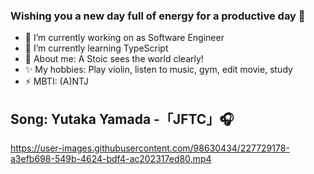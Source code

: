 ### Wishing you a new day full of energy for a productive day 👋

- 🔭 I’m currently working on as Software Engineer
- 🌱 I’m currently learning TypeScript
- 💬 About me: A Stoic sees the world clearly!
- ✨ My hobbies: Play violin, listen to music, gym, edit movie, study 
- ⚡  MBTI: (A)NTJ 

## Song: Yutaka Yamada -「JFTC」🎧

https://user-images.githubusercontent.com/98630434/227729178-a3efb698-549b-4624-bdf4-ac202317ed80.mp4
